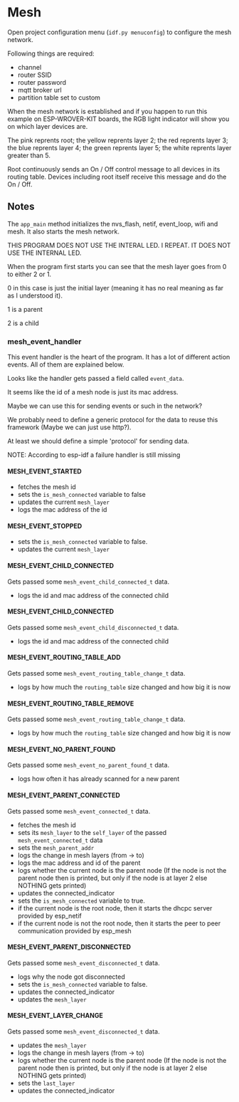 # Mesh 

Open project configuration menu (`idf.py menuconfig`) to configure the mesh network.

Following things are required: 

* channel
* router SSID
* router password
* mqtt broker url
* partition table set to custom

When the mesh network is established and if you happen to run this example on ESP-WROVER-KIT boards, the RGB light indicator will show you on which layer devices are.

The pink reprents root; the yellow reprents layer 2; the red reprents layer 3; the blue reprents layer 4; the green reprents layer 5; the white reprents layer greater than 5.

Root continuously sends an On / Off control message to all devices in its routing table. Devices including root itself receive this message and do the On / Off.


## Notes

The `app_main` method initializes the nvs_flash, netif, event_loop, wifi and mesh.
It also starts the mesh network.

THIS PROGRAM DOES NOT USE THE INTERAL LED. I REPEAT. IT DOES NOT USE THE INTERNAL LED.

When the program first starts you can see that the mesh layer goes from 0 to either 2 or 1.

0 in this case is just the initial layer (meaning it has no real meaning as far as I understood it).

1 is a parent

2 is a child

### mesh_event_handler

This event handler is the heart of the program. It has a lot of different action events. All of them are explained below.

Looks like the handler gets passed a field called `event_data`. 

It seems like the id of a mesh node is just its mac address.

Maybe we can use this for sending events or such in the network?

We probably need to define a generic protocol for the data to reuse this framework (Maybe we can just use http?).

At least we should define a simple 'protocol' for sending data.

NOTE: According to esp-idf a failure handler is still missing

#### MESH_EVENT_STARTED

* fetches the mesh id
* sets the `is_mesh_connected` variable to false
* updates the current `mesh_layer`
* logs the mac address of the id

#### MESH_EVENT_STOPPED

* sets the `is_mesh_connected` variable to false.
* updates the current `mesh_layer`

#### MESH_EVENT_CHILD_CONNECTED

Gets passed some `mesh_event_child_connected_t` data.

* logs the id and mac address of the connected child

#### MESH_EVENT_CHILD_CONNECTED

Gets passed some `mesh_event_child_disconnected_t` data.

* logs the id and mac address of the connected child

#### MESH_EVENT_ROUTING_TABLE_ADD

Gets passed some `mesh_event_routing_table_change_t` data.

* logs by how much the `routing_table` size changed and how big it is now

#### MESH_EVENT_ROUTING_TABLE_REMOVE

Gets passed some `mesh_event_routing_table_change_t` data.

* logs by how much the `routing_table` size changed and how big it is now

#### MESH_EVENT_NO_PARENT_FOUND

Gets passed some `mesh_event_no_parent_found_t` data.

* logs how often it has already scanned for a new parent

#### MESH_EVENT_PARENT_CONNECTED

Gets passed some `mesh_event_connected_t` data.

* fetches the mesh id 
* sets its `mesh_layer` to the `self_layer` of the passed `mesh_event_connected_t` data
* sets the `mesh_parent_addr`
* logs the change in mesh layers (from -> to)
* logs the mac address and id of the parent
* logs whether the current node is the parent node (If the node is not the parent node then <layer2> is printed, but only if the node is at layer 2 else NOTHING gets printed)
* updates the connected_indicator
* sets the `is_mesh_connected` variable to true.
* if the current node is the root node, then it starts the dhcpc server provided by esp_netif
* if the current node is not the root node, then it starts the peer to peer communication provided by esp_mesh

#### MESH_EVENT_PARENT_DISCONNECTED

Gets passed some `mesh_event_disconnected_t` data.

* logs why the node got disconnected
* sets the `is_mesh_connected` variable to false.
* updates the connected_indicator
* updates the `mesh_layer`

#### MESH_EVENT_LAYER_CHANGE

Gets passed some `mesh_event_disconnected_t` data.

* updates the `mesh_layer`
* logs the change in mesh layers (from -> to)
* logs whether the current node is the parent node (If the node is not the parent node then <layer2> is printed, but only if the node is at layer 2 else NOTHING gets printed)
* sets the `last_layer`
* updates the connected_indicator

